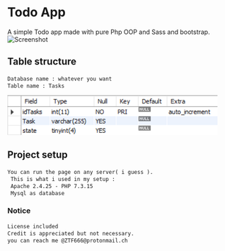 # Todo App

A simple Todo app made with pure Php OOP and Sass and bootstrap.
![Screenshot](ScrSh/Desc.gif)

## Table structure

```
Database name : whatever you want
Table name : Tasks
```

![Screenshot](ScrSh/SqlTable.png)

## Project setup

```
You can run the page on any server( i guess ).
 This is what i used in my setup :
 Apache 2.4.25 - PHP 7.3.15
 Mysql as database
```

### Notice

```
License included
Credit is appreciated but not necessary.
you can reach me @ZTF666@protonmail.ch
```
